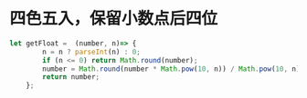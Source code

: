 # 四色五入，保留小数点后四位

```javascript
let getFloat =  (number, n)=> {
		n = n ? parseInt(n) : 0;
		if (n <= 0) return Math.round(number);
		number = Math.round(number * Math.pow(10, n)) / Math.pow(10, n);
		return number;
	};
```

